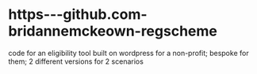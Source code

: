# https---github.com-bridannemckeown-regscheme
code for an eligibility tool built on wordpress for a non-profit; bespoke for them; 2 different versions for 2 scenarios